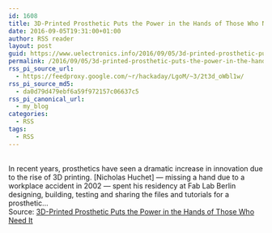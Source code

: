 ```yaml
---
id: 1608
title: 3D-Printed Prosthetic Puts the Power in the Hands of Those Who Need It
date: 2016-09-05T19:31:00+01:00
author: RSS reader
layout: post
guid: https://www.uelectronics.info/2016/09/05/3d-printed-prosthetic-puts-the-power-in-the-hands-of-those-who-need-it/
permalink: /2016/09/05/3d-printed-prosthetic-puts-the-power-in-the-hands-of-those-who-need-it/
rss_pi_source_url:
  - https://feedproxy.google.com/~r/hackaday/LgoM/~3/2t3d_oWbl1w/
rss_pi_source_md5:
  - da0d79d479ebf6a59f972157c06637c5
rss_pi_canonical_url:
  - my_blog
categories:
  - RSS
tags:
  - RSS
---
```

&#013;  
In recent years, prosthetics have seen a dramatic increase in innovation due to the rise of 3D printing. [Nicholas Huchet] — missing a hand due to a workplace accident in 2002 — spent his residency at Fab Lab Berlin designing, building, testing and sharing the files and tutorials for a prosthetic…&#013;  
Source: <a href="https://feedproxy.google.com/~r/hackaday/LgoM/~3/2t3d_oWbl1w/" target="_blank">3D-Printed Prosthetic Puts the Power in the Hands of Those Who Need It</a>